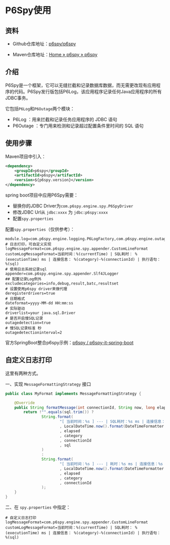 # P6Spy使用

## 资料

- Github仓库地址：[p6spy/p6spy](https://github.com/p6spy/p6spy)

- Maven仓库地址：[Home » p6spy » p6spy](https://mvnrepository.com/artifact/p6spy/p6spy)

## 介绍

P6Spy是一个框架，它可以无缝拦截和记录数据库数据，而无需更改现有应用程序的代码。P6Spy发行版包括P6Log，该应用程序记录任何Java应用程序的所有JDBC事务。

它包括`P6Log`和`P6Outage`两个模块：

- P6Log ：用来拦截和记录任务应用程序的 JDBC 语句
- P6Outage ：专门用来检测和记录超过配置条件里时间的 SQL 语句

## 使用步骤

Maven项目中引入：

```xml
<dependency>
    <groupId>p6spy</groupId>
    <artifactId>p6spy</artifactId>
    <version>${p6spy.version}</version>
</dependency>
```

spring boot项目中应用P6Spy需要：

- 替换你的JDBC Driver为`com.p6spy.engine.spy.P6SpyDriver`
- 修改JDBC Url从 `jdbc:xxxx` 为 `jdbc:p6spy:xxxx`
- 配置`spy.properties`

配置`spy.properties`（仅供参考）：

```properties
module.log=com.p6spy.engine.logging.P6LogFactory,com.p6spy.engine.outage.P6OutageFactory
# 日志打印，可自定义实现
logMessageFormat=com.p6spy.engine.spy.appender.CustomLineFormat
customLogMessageFormat=当前时间：%(currentTime) | SQL耗时： %(executionTime) ms | 连接信息： %(category)-%(connectionId) | 执行语句： %(sql)
# 使用日志系统记录sql
appender=com.p6spy.engine.spy.appender.Slf4JLogger
## 配置记录Log例外
excludecategories=info,debug,result,batc,resultset
# 设置使用p6spy driver来做代理
deregisterdrivers=true
# 日期格式
dateformat=yyyy-MM-dd HH:mm:ss
# 实际驱动
driverlist=your java.sql.Driver
# 是否开启慢SQL记录
outagedetection=true
# 慢SQL记录标准 秒
outagedetectioninterval=2
```

官方SpringBoot整合p6spy示例：[p6spy / p6spy-it-spring-boot](https://github.com/p6spy/p6spy-it-spring-boot)

## 自定义日志打印

这里有两种方式。

一、实现 `MessageFormattingStrategy` 接口

```java
public class MyFormat implements MessageFormattingStrategy {

    @Override
    public String formatMessage(int connectionId, String now, long elapsed, String category, String prepared, String sql, String url) {
        return !"".equals(sql.trim()) ?
                String.format(
                        "[ 当前时间：%s ] --- | SQL耗时：%s ms | 连接信息：%s - %s | 执行语句 : %s"
                        , LocalDateTime.now().format(DateTimeFormatter.ofPattern("yyyy-MM-dd HH:mm:ss"))
                        , elapsed
                        , category
                        , connectionId
                        , sql
                )
                :
                String.format(
                        "[ 当前时间：%s ] --- | 耗时：%s ms | 连接信息：%s - %s"
                        , LocalDateTime.now().format(DateTimeFormatter.ofPattern("yyyy-MM-dd HH:mm:ss"))
                        , elapsed
                        , category
                        , connectionId
                );
    }
}
```

二、在 `spy.properties` 中指定：

```properties
# 自定义日志打印
logMessageFormat=com.p6spy.engine.spy.appender.CustomLineFormat
customLogMessageFormat=当前时间：%(currentTime) | SQL耗时： %(executionTime) ms | 连接信息： %(category)-%(connectionId) | 执行语句： %(sql)
```
